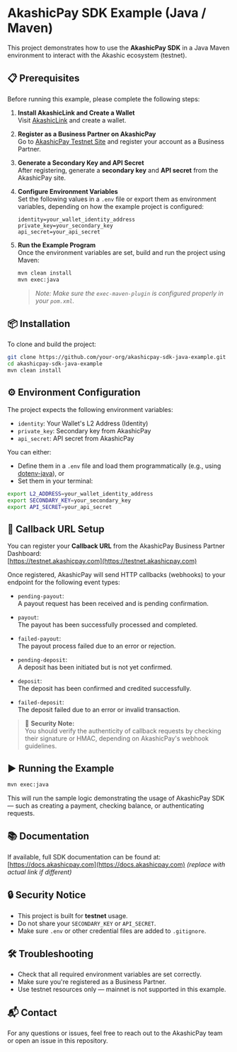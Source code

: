 # AkashicPay SDK Example (Java / Maven)

This project demonstrates how to use the **AkashicPay SDK** in a Java Maven environment to interact with the Akashic ecosystem (testnet).

## 📋 Prerequisites

Before running this example, please complete the following steps:

1. **Install AkashicLink and Create a Wallet**  
   Visit [AkashicLink](https://testnet.akashiclink.com) and create a wallet.

2. **Register as a Business Partner on AkashicPay**  
   Go to [AkashicPay Testnet Site](https://testnet.akashicpay.com) and register your account as a Business Partner.

3. **Generate a Secondary Key and API Secret**  
   After registering, generate a **secondary key** and **API secret** from the AkashicPay site.

4. **Configure Environment Variables**  
   Set the following values in a `.env` file or export them as environment variables, depending on how the example project is configured:

   ```env
   identity=your_wallet_identity_address
   private_key=your_secondary_key
   api_secret=your_api_secret
   ```

5. **Run the Example Program**  
   Once the environment variables are set, build and run the project using Maven:

   ```bash
   mvn clean install
   mvn exec:java
   ```

   > *Note: Make sure the `exec-maven-plugin` is configured properly in your `pom.xml`.*

## 📦 Installation

To clone and build the project:

```bash
git clone https://github.com/your-org/akashicpay-sdk-java-example.git
cd akashicpay-sdk-java-example
mvn clean install
```

## ⚙️ Environment Configuration

The project expects the following environment variables:

- `identity`: Your Wallet's L2 Address (Identity)
- `private_key`: Secondary key from AkashicPay
- `api_secret`: API secret from AkashicPay

You can either:

- Define them in a `.env` file and load them programmatically (e.g., using [dotenv-java](https://github.com/cdimascio/dotenv-java)), or
- Set them in your terminal:

```bash
export L2_ADDRESS=your_wallet_identity_address
export SECONDARY_KEY=your_secondary_key
export API_SECRET=your_api_secret
```

## 🔁 Callback URL Setup

You can register your **Callback URL** from the AkashicPay Business Partner Dashboard:  
[https://testnet.akashicpay.com](https://testnet.akashicpay.com)

Once registered, AkashicPay will send HTTP callbacks (webhooks) to your endpoint for the following event types:

- `pending-payout`:  
  A payout request has been received and is pending confirmation.

- `payout`:  
  The payout has been successfully processed and completed.

- `failed-payout`:  
  The payout process failed due to an error or rejection.

- `pending-deposit`:  
  A deposit has been initiated but is not yet confirmed.

- `deposit`:  
  The deposit has been confirmed and credited successfully.

- `failed-deposit`:  
  The deposit failed due to an error or invalid transaction.

> 🔐 **Security Note:**  
> You should verify the authenticity of callback requests by checking their signature or HMAC, depending on AkashicPay's webhook guidelines.

## ▶️ Running the Example

```bash
mvn exec:java
```

This will run the sample logic demonstrating the usage of AkashicPay SDK — such as creating a payment, checking balance, or authenticating requests.

## 📚 Documentation

If available, full SDK documentation can be found at:  
[https://docs.akashicpay.com](https://docs.akashicpay.com) *(replace with actual link if different)*

## 🔒 Security Notice

- This project is built for **testnet** usage.
- Do not share your `SECONDARY_KEY` or `API_SECRET`.
- Make sure `.env` or other credential files are added to `.gitignore`.

## 🛠 Troubleshooting

- Check that all required environment variables are set correctly.
- Make sure you're registered as a Business Partner.
- Use testnet resources only — mainnet is not supported in this example.

## 📬 Contact

For any questions or issues, feel free to reach out to the AkashicPay team or open an issue in this repository.